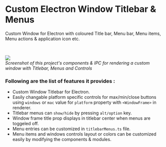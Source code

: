 # Custom Electron Window Titlebar & Menus

Custom Window for Electron with coloured Title bar, Menu bar, Menu items, Menu actions &amp; application icon etc.

<br />

<img src="https://github.com/codesbiome/electron-react-webpack-typescript-2022/raw/master/assets/images/animation.gif" /><br />
*Screenshot of this project's components & IPC for rendering a custom window with Titlebar, Menus and Controls*

### Following are the list of features it provides :

- Custom Window Titlebar for Electron.
- Easily changable platform specific controls for max/min/close buttons using `windows` or `mac` value for `platform` property with `<WindowFrame>` in renderer. 
- Titlebar menus can `show/hide` by pressing `alt/option` key.
- Window frame title prop displays in titlebar center when menus are toggeled off.
- Menu entries can be customized in `titlebarMenus.ts` file.
- Menu items and windows controls layout or colors can be customized easily by modifying the components & modules.
